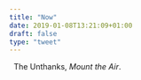 ```yaml
---
title: "Now"
date: 2019-01-08T13:21:09+01:00
draft: false
type: "tweet"
---
```

<a href="https://itunes.apple.com/fr/album/mount-the-air/938379224" type="application/rss+xml" class="iconfont icon-music" title="rss"></a> &nbsp; The Unthanks, *Mount the Air*.

